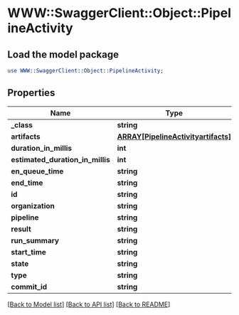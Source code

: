 # WWW::SwaggerClient::Object::PipelineActivity

## Load the model package
```perl
use WWW::SwaggerClient::Object::PipelineActivity;
```

## Properties
Name | Type | Description | Notes
------------ | ------------- | ------------- | -------------
**_class** | **string** |  | [optional] 
**artifacts** | [**ARRAY[PipelineActivityartifacts]**](PipelineActivityartifacts.md) |  | [optional] 
**duration_in_millis** | **int** |  | [optional] 
**estimated_duration_in_millis** | **int** |  | [optional] 
**en_queue_time** | **string** |  | [optional] 
**end_time** | **string** |  | [optional] 
**id** | **string** |  | [optional] 
**organization** | **string** |  | [optional] 
**pipeline** | **string** |  | [optional] 
**result** | **string** |  | [optional] 
**run_summary** | **string** |  | [optional] 
**start_time** | **string** |  | [optional] 
**state** | **string** |  | [optional] 
**type** | **string** |  | [optional] 
**commit_id** | **string** |  | [optional] 

[[Back to Model list]](../README.md#documentation-for-models) [[Back to API list]](../README.md#documentation-for-api-endpoints) [[Back to README]](../README.md)


